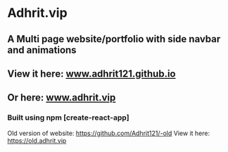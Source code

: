 # Adhrit.vip

## A Multi page website/portfolio with side navbar and animations
## View it here: www.adhrit121.github.io
## Or here: www.adhrit.vip
### Built using npm [create-react-app]



Old version of website: https://github.com/Adhrit121/-old
View it here: https://old.adhrit.vip

